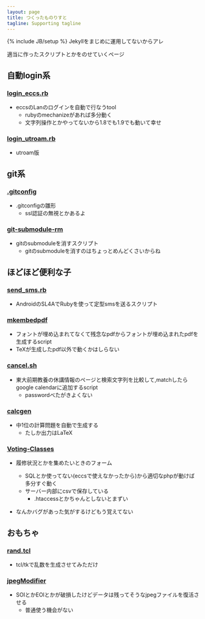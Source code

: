 ```yaml
---
layout: page
title: つくったものりすと
tagline: Supporting tagline
---
```

{% include JB/setup %}
Jekyllをまじめに運用してないからアレ

適当に作ったスクリプトとかをのせていくページ

自動login系
----------------------------------------

### [login_eccs.rb](https://gist.github.com/MasWag/4315659)
* eccsのLanのログインを自動で行なうtool 
    - rubyのmechanizeがあれば多分動く
    - 文字列操作とかやってないから1.8でも1.9でも動いて幸せ

### [login_utroam.rb](https://gist.github.com/MasWag/7699888)
* utroam版

git系
----------------------------------------

### [.gitconfig](https://gist.github.com/MasWag/4451236)
* .gitconfigの雛形
    - ssl認証の無視とかあるよ

### [git-submodule-rm](https://gist.github.com/MasWag/4255594)
* gitのsubmoduleを消すスクリプト
    * gitのsubmoduleを消すのはちょっとめんどくさいからね

ほどほど便利な子
----------------------------------------

### [send_sms.rb](https://gist.github.com/MasWag/4664969)
* AndroidのSL4AでRubyを使って定型smsを送るスクリプト

### [mkembedpdf](https://gist.github.com/MasWag/5063181)
* フォントが埋め込まれてなくて残念なpdfからフォントが埋め込まれたpdfを生成するscript
* TeXが生成したpdf以外で動くかはしらない

### [cancel.sh](https://github.com/MasWag/cancel.sh)
* 東大前期教養の休講情報のページと検索文字列を比較して,matchしたらgoogle calendarに追加するscript
    * passwordべたがきよくない

### [calcgen](https://github.com/MasWag/calcgen)
* 中1位の計算問題を自動で生成する
    * たしか出力はLaTeX

### [Voting-Classes](https://github.com/MasWag/Voting-Classes)

* 履修状況とかを集めたいときのフォーム
    * SQLとか使ってない(eccsで使えなかったから)から適切なphpが動けば多分すぐ動く
    * サーバー内部にcsvで保存している
        * .htaccessとかちゃんとしないとまずい

* なんかバグがあった気がするけどもう覚えてない

おもちゃ
----------------------------------------

### [rand.tcl](https://gist.github.com/MasWag/5434425)
* tcl/tkで乱数を生成させてみただけ

### [jpegModifier](https://github.com/MasWag/jpegModifier)
* SOIとかEOIとかが破損したけどデータは残ってそうなjpegファイルを復活させる
    * 普通使う機会がない
